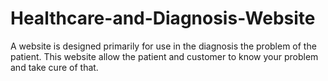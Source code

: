 # Healthcare-and-Diagnosis-Website
A website is designed primarily for use in the diagnosis the problem of the patient. This website allow the patient and customer to know your problem and take cure of that.
